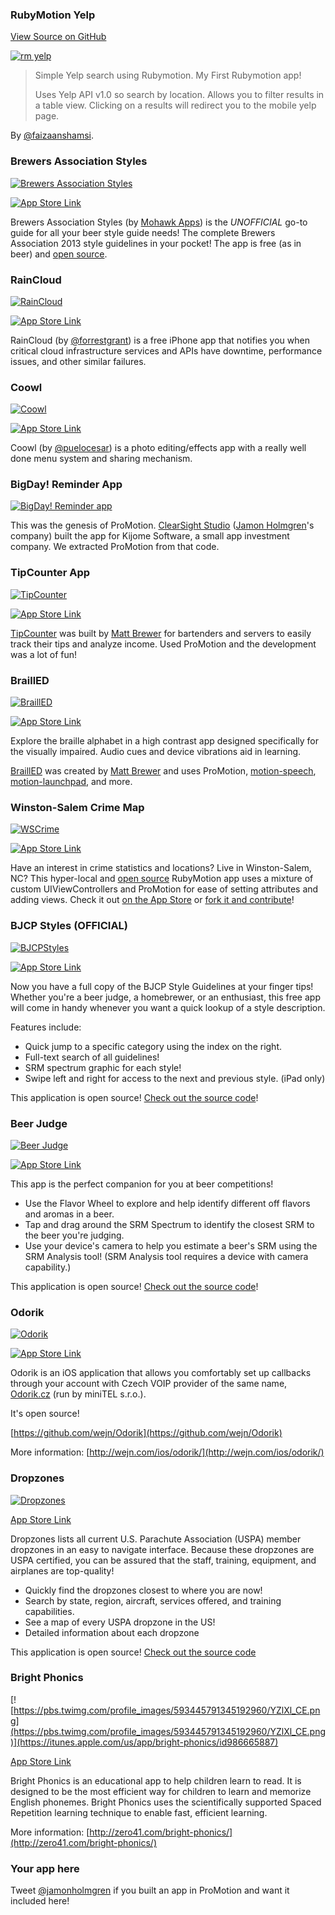 ### RubyMotion Yelp

[View Source on GitHub](https://github.com/faizaanshamsi/rubymotion_yelp)

[![rm yelp](http://media.clearsightstudio.com/jamon/iOS_Simulator__iPhone_Retina_4inch__iOS_7.0.3_11B508_20140114_091423.jpg)](https://github.com/faizaanshamsi/rubymotion_yelp)

> Simple Yelp search using Rubymotion. My First Rubymotion app!
>
> Uses Yelp API v1.0 so search by location. Allows you to filter results in a table view. Clicking on a results will redirect you to the mobile yelp page.

By [@faizaanshamsi](https://twitter.com/faizaanshamsi).

### Brewers Association Styles

[![Brewers Association Styles](http://a3.mzstatic.com/us/r30/Purple6/v4/65/83/4e/65834e58-9872-a839-98db-bdbeda61de45/mzl.yaxkfpsv.175x175-75.jpg)](http://www.mohawkapps.com/app/brewers-association-styles/)

[![App Store Link](https://a248.e.akamai.net/camo.github.com/9cbd2153e42bdb92ce53083d2a614989408ea054/687474703a2f2f722e6d7a7374617469632e636f6d2f696d616765732f7765622f6c696e6b6d616b65722f62616467655f61707073746f72652d6c72672e676966
)](https://itunes.apple.com/us/app/brewers-association-styles/id670470983?mt=8&uo=4&at=10l4yY&ct=promotionwiki)

Brewers Association Styles (by [Mohawk Apps](http://www.mohawkapps.com/)) is the _UNOFFICIAL_ go-to guide for all your beer style guide needs! The complete Brewers Association 2013 style guidelines in your pocket! The app is free (as in beer) and [open source](https://github.com/MohawkApps/BAStyleGuide).

### RainCloud

[![RainCloud](http://a1.mzstatic.com/us/r30/Purple4/v4/a1/83/60/a183608c-1bf4-172c-a17d-b71c1bc213d7/mzl.gdviwmld.175x175-75.jpg)](http://www.raincloudalerts.com/)

[![App Store Link](https://a248.e.akamai.net/camo.github.com/9cbd2153e42bdb92ce53083d2a614989408ea054/687474703a2f2f722e6d7a7374617469632e636f6d2f696d616765732f7765622f6c696e6b6d616b65722f62616467655f61707073746f72652d6c72672e676966
)](https://itunes.apple.com/us/app/raincloud/id632130365?mt=8)

RainCloud (by [@forrestgrant](https://twitter.com/forrestgrant)) is a free iPhone app that notifies you when critical cloud infrastructure services and APIs have downtime, performance issues, and other similar failures.

### Coowl

[![Coowl](http://a4.mzstatic.com/us/r1000/044/Purple/v4/eb/6f/5a/eb6f5ad5-e6b9-d76d-9165-4f568bc87bc3/mzl.exefkfxt.175x175-75.jpg)](https://itunes.apple.com/us/app/coowl/id657397623)

[![App Store Link](https://a248.e.akamai.net/camo.github.com/9cbd2153e42bdb92ce53083d2a614989408ea054/687474703a2f2f722e6d7a7374617469632e636f6d2f696d616765732f7765622f6c696e6b6d616b65722f62616467655f61707073746f72652d6c72672e676966
)](https://itunes.apple.com/us/app/coowl/id657397623)

Coowl (by [@puelocesar](https://twitter.com/puelocesar)) is a photo editing/effects app with a really well done menu system and sharing mechanism.

### BigDay! Reminder App

[![BigDay! Reminder app](http://a1.mzstatic.com/us/r1000/066/Purple2/v4/59/26/c7/5926c7fb-0a28-c770-ce10-5d3509edb06a/mzl.xauslwqp.175x175-75.jpg)](https://itunes.apple.com/us/app/bigday!/id571756685?ls=1&mt=8)

This was the genesis of ProMotion. [ClearSight Studio](http://www.clearsightstudio.com/) ([Jamon Holmgren](http://twitter.com/jamonholmgren)'s company) built the app for Kijome Software, a small app investment company. We extracted ProMotion from that code.

### TipCounter App

[![TipCounter](http://a1.mzstatic.com/us/r30/Purple/v4/49/f5/b4/49f5b434-07ac-7292-8437-556b3dc025d5/mzl.pitrhwco.175x175-75.jpg)](https://itunes.apple.com/us/app/tip-counter/id418749608?mt=8&ls=1)

[![App Store Link](https://a248.e.akamai.net/camo.github.com/9cbd2153e42bdb92ce53083d2a614989408ea054/687474703a2f2f722e6d7a7374617469632e636f6d2f696d616765732f7765622f6c696e6b6d616b65722f62616467655f61707073746f72652d6c72672e676966
)](https://itunes.apple.com/us/app/tip-counter/id418749608?mt=8&ls=1)

[TipCounter](http://www.tipcounterapp.com) was built by [Matt Brewer](https://github.com/macfanatic/) for bartenders and servers to easily track their tips and analyze income.  Used ProMotion and the development was a lot of fun!

### BraillED

[![BraillED](http://a1.mzstatic.com/us/r30/Purple/v4/c7/79/6a/c7796a36-ef17-c056-073d-6ebea335ebff/mzl.frehfqca.175x175-75.jpg)](https://itunes.apple.com/us/app/brailled/id839690467?mt=8)

[![App Store Link](https://a248.e.akamai.net/camo.github.com/9cbd2153e42bdb92ce53083d2a614989408ea054/687474703a2f2f722e6d7a7374617469632e636f6d2f696d616765732f7765622f6c696e6b6d616b65722f62616467655f61707073746f72652d6c72672e676966
)](https://itunes.apple.com/us/app/brailled/id839690467?mt=8)

Explore the braille alphabet in a high contrast app designed specifically for the visually impaired. Audio cues and device vibrations aid in learning.

[BraillED](http://www.brailledapp.com) was created by [Matt Brewer](https://github.com/macfanatic/) and uses ProMotion, [motion-speech](https://github.com/macfanatic/motion-speech), [motion-launchpad](https://github.com/macfanatic/motion-launchpad), and more.

### Winston-Salem Crime Map

[![WSCrime](http://a2.mzstatic.com/us/r1000/086/Purple/v4/f4/8d/82/f48d82c7-68bb-933d-5db3-7f93357ddf7b/mzl.dndttxht.175x175-75.jpg)](http://www.mohawkapps.com/app/winston-salem-crime-map/)

[![App Store Link](https://a248.e.akamai.net/camo.github.com/9cbd2153e42bdb92ce53083d2a614989408ea054/687474703a2f2f722e6d7a7374617469632e636f6d2f696d616765732f7765622f6c696e6b6d616b65722f62616467655f61707073746f72652d6c72672e676966
)](https://itunes.apple.com/us/app/winston-salem-crime-map/id472546582?mt=8&uo=4&at=10l4yY&ct=promotionwiki)

Have an interest in crime statistics and locations? Live in Winston-Salem, NC? This hyper-local and [open source](https://github.com/MohawkApps/WSCrime) RubyMotion app uses a mixture of custom UIViewControllers and ProMotion for ease of setting attributes and adding views. Check it out [on the App Store](https://itunes.apple.com/us/app/winston-salem-crime-map/id472546582?mt=8&uo=4&at=10l4yY&ct=promotionwiki) or [fork it and contribute](https://github.com/MohawkApps/WSCrime)!

### BJCP Styles (OFFICIAL)

[![BJCPStyles](http://a5.mzstatic.com/us/r1000/004/Purple6/v4/d1/a9/66/d1a966cc-0b36-e528-d5cd-7bb3dd4df978/mzl.rfzwzkkg.175x175-75.jpg)](http://www.mohawkapps.com/app/bjcp-styles/)

[![App Store Link](https://a248.e.akamai.net/camo.github.com/9cbd2153e42bdb92ce53083d2a614989408ea054/687474703a2f2f722e6d7a7374617469632e636f6d2f696d616765732f7765622f6c696e6b6d616b65722f62616467655f61707073746f72652d6c72672e676966
)](https://itunes.apple.com/us/app/bjcp-styles/id293788663?mt=8&uo=4&at=10l4yY&ct=promotionwiki)

Now you have a full copy of the BJCP Style Guidelines at your finger tips! Whether you're a beer judge, a homebrewer, or an enthusiast, this free app will come in handy whenever you want a quick lookup of a style description.

Features include:
* Quick jump to a specific category using the index on the right.
* Full-text search of all guidelines!
* SRM spectrum graphic for each style!
* Swipe left and right for access to the next and previous style. (iPad only)

This application is open source! [Check out the source code](https://github.com/MohawkApps/BJCPStyleGuide)!

### Beer Judge

[![Beer Judge](http://a3.mzstatic.com/us/r1000/013/Purple4/v4/c0/4b/ff/c04bffc5-523f-bbe0-c22e-93283ee989db/mzl.ctvoovnz.175x175-75.jpg)](http://www.mohawkapps.com/app/beerjudge/)

[![App Store Link](https://a248.e.akamai.net/camo.github.com/9cbd2153e42bdb92ce53083d2a614989408ea054/687474703a2f2f722e6d7a7374617469632e636f6d2f696d616765732f7765622f6c696e6b6d616b65722f62616467655f61707073746f72652d6c72672e676966
)](https://itunes.apple.com/us/app/beer-judge/id666120064?mt=8&uo=4&at=10l4yY&ct=promotionwiki)

This app is the perfect companion for you at beer competitions!

* Use the Flavor Wheel to explore and help identify different off flavors and aromas in a beer.
* Tap and drag around the SRM Spectrum to identify the closest SRM to the beer you're judging.
* Use your device's camera to help you estimate a beer's SRM using the SRM Analysis tool! (SRM Analysis tool requires a device with camera capability.)

This application is open source! [Check out the source code](https://github.com/MohawkApps/BeerJudge)!

### Odorik

[![Odorik](http://a2.mzstatic.com/us/r1000/032/Purple4/v4/6d/0f/81/6d0f81bb-30eb-c37d-2d1e-83a3787abe1d/mzl.kzpndpmw.175x175-75.jpg)](https://itunes.apple.com/us/app/odorik/id682721789?mt=8)

[![App Store Link](https://a248.e.akamai.net/camo.github.com/9cbd2153e42bdb92ce53083d2a614989408ea054/687474703a2f2f722e6d7a7374617469632e636f6d2f696d616765732f7765622f6c696e6b6d616b65722f62616467655f61707073746f72652d6c72672e676966
)](https://itunes.apple.com/us/app/odorik/id682721789?ls=1&mt=8)

Odorik is an iOS application that allows you comfortably set up callbacks through your account with Czech VOIP provider of the same name, [Odorik.cz](http://Odorik.cz) (run by miniTEL s.r.o.).

It's open source!

[https://github.com/wejn/Odorik](https://github.com/wejn/Odorik)

More information: [http://wejn.com/ios/odorik/](http://wejn.com/ios/odorik/)

### Dropzones

[![Dropzones](https://github.com/OTGApps/Dropzones/blob/master/resources/Icon-120.png)](https://itunes.apple.com/us/app/dropzones-uspa-dropzone-finder/id960515397?mt=8&uo=4&at=10l4yY&ct=github)

[App Store Link](https://itunes.apple.com/us/app/dropzones-uspa-dropzone-finder/id960515397?mt=8&uo=4&at=10l4yY&ct=github)

Dropzones lists all current U.S. Parachute Association (USPA) member dropzones in an easy to navigate interface. Because these dropzones are USPA certified, you can be assured that the staff, training, equipment, and airplanes are top-quality!


* Quickly find the dropzones closest to where you are now!
* Search by state, region, aircraft, services offered, and training capabilities.
* See a map of every USPA dropzone in the US!
* Detailed information about each dropzone


This application is open source! [Check out the source code](https://github.com/OTGApps/Dropzones)

### Bright Phonics

[![https://pbs.twimg.com/profile_images/593445791345192960/YZlXl_CE.png](https://pbs.twimg.com/profile_images/593445791345192960/YZlXl_CE.png)](https://itunes.apple.com/us/app/bright-phonics/id986665887)

[App Store Link](https://itunes.apple.com/us/app/bright-phonics/id986665887)

Bright Phonics is an educational app to help children learn to read. It is designed to be the most efficient way for children to learn and memorize English phonemes. Bright Phonics uses the scientifically supported Spaced Repetition learning technique to enable fast, efficient learning.

More information: [http://zero41.com/bright-phonics/](http://zero41.com/bright-phonics/)

### Your app here

Tweet [@jamonholmgren](https://twitter.com/jamonholmgren) if you built an app in ProMotion and want it included here!
